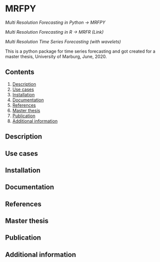 # MRFPY
*Multi Resolution Forecasting in Python -> MRFPY*

*Multi Resolution Forecasting in R -> MRFR (Link)*

*Multi Resolution Time Series Forecasting (with wavelets)*

This is a python package for time series forecasting and got created for a master thesis, University of Marburg, June, 2020.

## Contents

1. [Description](#description)
2. [Use cases](#use-cases)
3. [Installation](#installation)
4. [Documentation](#documentation)
5. [References](#references)
6. [Master thesis](#master-thesis)
7. [Publication](#publication)
8. [Additional information](#additional-information)

## Description

## Use cases

## Installation

## Documentation

## References

## Master thesis

## Publication

## Additional information

